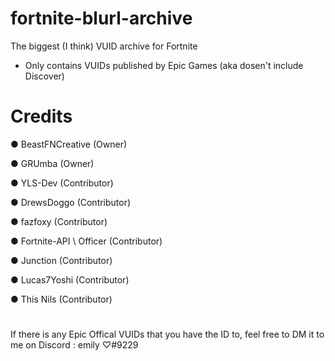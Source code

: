 # fortnite-blurl-archive
The biggest (I think) VUID archive for Fortnite

- Only contains VUIDs published by Epic Games (aka dosen't include Discover)

# Credits
● BeastFNCreative (Owner)

● GRUmba (Owner)

● YLS-Dev (Contributor)

● DrewsDoggo (Contributor)

● fazfoxy (Contributor)

● Fortnite-API \ Officer (Contributor)

● Junction (Contributor)

● Lucas7Yoshi (Contributor)

● This Nils (Contributor)

#

If there is any Epic Offical VUIDs that you have the ID to, feel free to DM it to me on Discord : emily ♡#9229

